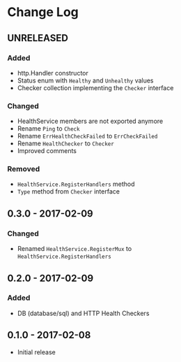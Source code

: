 # Change Log


## UNRELEASED

### Added

- http.Handler constructor
- Status enum with `Healthy` and `Unhealthy` values
- Checker collection implementing the `Checker` interface

### Changed

- HealthService members are not exported anymore
- Rename `Ping` to `Check`
- Rename `ErrHealthCheckFailed` to `ErrCheckFailed`
- Rename `HealthChecker` to `Checker`
- Improved comments

### Removed

- `HealthService.RegisterHandlers` method
- `Type` method from `Checker` interface


## 0.3.0 - 2017-02-09

### Changed

- Renamed `HealthService.RegisterMux` to `HealthService.RegisterHandlers`


## 0.2.0 - 2017-02-09

### Added

- DB (database/sql) and HTTP Health Checkers


## 0.1.0 - 2017-02-08

- Initial release
